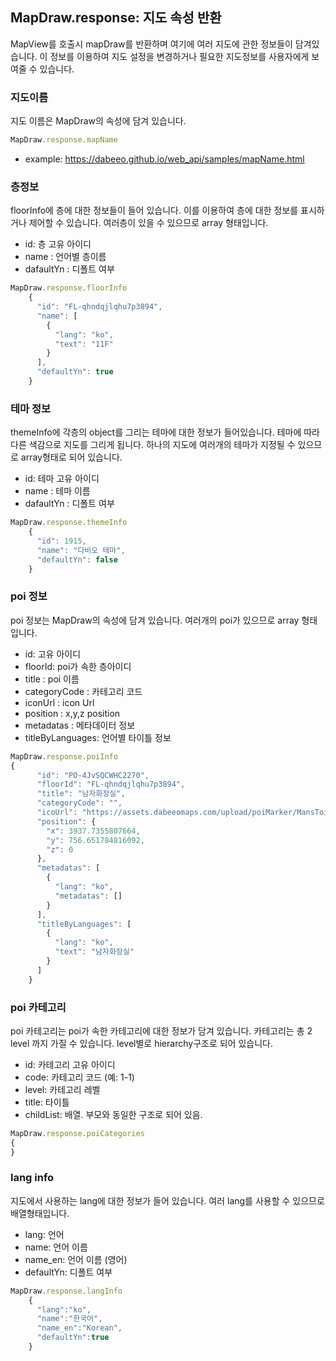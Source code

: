 ## MapDraw.response: 지도 속성 반환
MapView를 호출시 mapDraw를 반환하며 여기에 여러 지도에 관한 정보들이 담겨있습니다. 이 정보를 이용하여 지도 설정을 변경하거나 필요한 지도정보를 사용자에게 보여줄 수 있습니다.   


### 지도이름
지도 이름은 MapDraw의 속성에 담겨 있습니다. 
~~~javascript
MapDraw.response.mapName
~~~
- example: https://dabeeo.github.io/web_api/samples/mapName.html   

### 층정보
floorInfo에 층에 대한 정보들이 들어 있습니다. 이를 이용하여 층에 대한 정보를 표시하거나 제어할 수 있습니다. 여러층이 있을 수 있으므로 array 형태입니다.     
- id: 층 고유 아이디
- name : 언어별 층이름
- dafaultYn : 디폴트 여부

~~~javascript
MapDraw.response.floorInfo
    {
      "id": "FL-qhndqjlqhu7p3894",
      "name": [
        {
          "lang": "ko",
          "text": "11F"
        }
      ],
      "defaultYn": true
    }
~~~

### 테마 정보
themeInfo에 각층의 object를 그리는 테마에 대한 정보가 들어있습니다. 테마에 따라 다른 색감으로 지도를 그리게 됩니다. 하나의 지도에 여러개의 테마가 지정될 수 있으므로 array형태로 되어 있습니다. 

- id: 테마 고유 아이디
- name : 테마 이름
- dafaultYn : 디폴트 여부

~~~javascript
MapDraw.response.themeInfo
    {
      "id": 1915,
      "name": "다비오 테마",
      "defaultYn": false
    }
~~~

### poi 정보   
poi 정보는 MapDraw의 속성에 담겨 있습니다. 여러개의 poi가 있으므로 array 형태입니다.    
- id: 고유 아이디
- floorId: poi가 속한 층아이디   
- title : poi 이름
- categoryCode : 카테고리 코드
- iconUrl : icon Url
- position : x,y,z position
- metadatas : 메타데이터 정보
- titleByLanguages: 언어별 타이틀 정보
~~~javascript
MapDraw.response.poiInfo
{
      "id": "PO-4JvSQCWHC2270",
      "floorId": "FL-qhndqjlqhu7p3894",
      "title": "남자화장실",
      "categoryCode": "",
      "icoUrl": "https://assets.dabeeomaps.com/upload/poiMarker/MansToilet.png",
      "position": {
        "x": 3937.7355807664,
        "y": 756.651784816092,
        "z": 0
      },
      "metadatas": [
        {
          "lang": "ko",
          "metadatas": []
        }
      ],
      "titleByLanguages": [
        {
          "lang": "ko",
          "text": "남자화장실"
        }
      ]
    }
~~~

### poi 카테고리   
poi 카테고리는 poi가 속한 카테고리에 대한 정보가 담겨 있습니다. 카테고리는 총 2 level 까지 가질 수 있습니다. level별로 hierarchy구조로 되어 있습니다. 
- id: 카테고리 고유 아이디
- code: 카테고리 코드 (예: 1-1)
- level: 카테고리 레벨
- title: 타이틀
- childList: 배열. 부모와 동일한 구조로 되어 있음. 

~~~javascript
MapDraw.response.poiCategories
{
}
~~~

### lang info   
지도에서 사용하는 lang에 대한 정보가 들어 있습니다. 여러 lang를 사용할 수 있으므로 배열형태입니다. 
- lang: 언어  
- name: 언어 이름 
- name_en: 언어 이름 (영어)
- defaultYn: 디폴트 여부 

~~~javascript
MapDraw.response.langInfo
    {
      "lang":"ko",
      "name":"한국어",
      "name_en":"Korean",
      "defaultYn":true
    }
~~~
